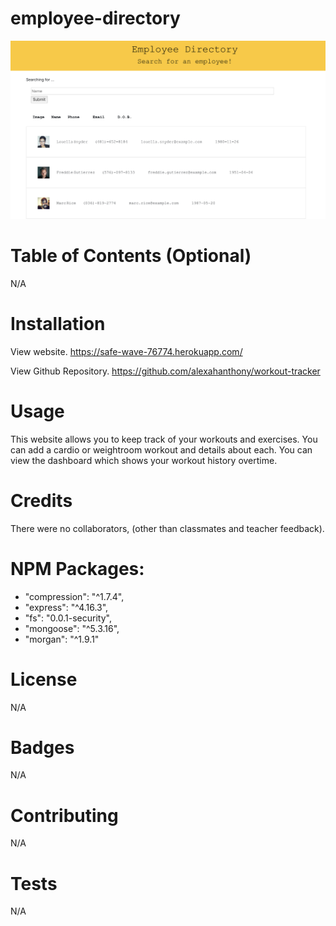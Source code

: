 # employee-directory

![Screenshot](screenshot.png)

# Table of Contents (Optional)
N/A

# Installation
View website. https://safe-wave-76774.herokuapp.com/

View Github Repository. https://github.com/alexahanthony/workout-tracker

# Usage
This website allows you to keep track of your workouts and exercises. You can add a cardio or weightroom workout and details about each. You can view the dashboard which shows your workout history overtime. 

# Credits
There were no collaborators, (other than classmates and teacher feedback).

# NPM Packages: 
* "compression": "^1.7.4",
* "express": "^4.16.3",
* "fs": "0.0.1-security",
* "mongoose": "^5.3.16",
* "morgan": "^1.9.1"

# License
N/A

# Badges
N/A

# Contributing
N/A

# Tests
N/A


